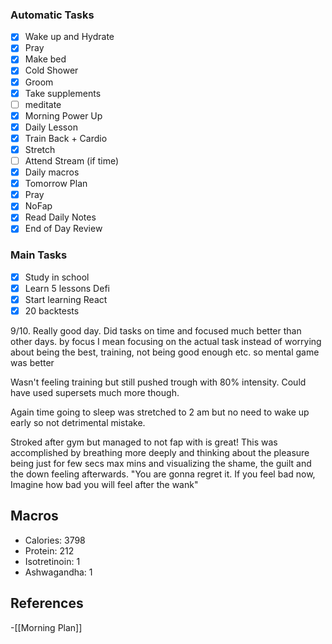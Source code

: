 ### Automatic Tasks
- [x] Wake up and Hydrate
- [x] Pray
- [x] Make bed
- [x] Cold Shower
- [x] Groom
- [x] Take supplements
- [ ] meditate
- [x] Morning Power Up
- [x] Daily Lesson
- [x] Train Back + Cardio
- [x] Stretch
- [ ] Attend Stream (if time)
- [x] Daily macros
- [x] Tomorrow Plan
- [x] Pray
- [x] NoFap
- [x] Read Daily Notes
- [x] End of Day Review
### Main Tasks
- [x] Study in school
- [x] Learn 5 lessons Defi 
- [x] Start learning React
- [x] 20 backtests

9/10. Really good day. Did tasks on time and focused much better than other days. by focus I mean focusing on the actual task instead of worrying about being the best, training, not being good enough etc. so mental game was better

Wasn't feeling training but still pushed trough with 80% intensity. Could have used supersets  much more though. 

Again time going to sleep was stretched to 2 am but no need to wake up early so not detrimental mistake.  

Stroked after gym but managed to not fap with is great! This was accomplished by breathing more deeply and thinking about the pleasure being just for few secs max mins and visualizing the shame, the guilt and the down feeling afterwards. "You are gonna regret it. If you feel bad now, Imagine how bad you will feel after the wank"

## Macros

- Calories: 3798
- Protein: 212
- Isotretinoin: 1
- Ashwagandha: 1
## References
<!-- Links to pages not referenced in the content -->
-[[Morning Plan]]